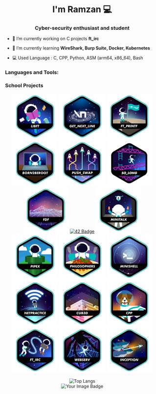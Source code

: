 <h1 align="center"> I'm Ramzan 💻 </h1>
<h3 align="center">Cyber-security enthusiast and student </h3>


- 🔭 I’m currently working on C projects **ft_irc**

- 🌱 I’m currently learning **WireShark, Burp Suite, Docker, Kubernetes**

- 💻 Used Language : C, CPP, Python, ASM (arm64, x86_64), Bash

<p align="left">
</p>

<h3 align="left">Languages and Tools:</h3>

### School Projects

<div align="center">

<a href="https://github.com/rabouzia/42-tc-libft">![42 Badge](https://github.com/mcombeau/mcombeau/blob/main/42_badges/libfte.png)</a>
<a href="https://github.com/rabouzia/42-tc-get_next_line">![42 Badge](https://github.com/mcombeau/mcombeau/blob/main/42_badges/get_next_linee.png)</a>
<a href="https://github.com/rabouzia/42-tc-ft_printf">![42 Badge](https://github.com/mcombeau/mcombeau/blob/main/42_badges/ft_printfe.png)</a>
<a href="https://github.com/rabouzia/42-tc-Born2beroot">![42 Badge](https://github.com/mcombeau/mcombeau/blob/main/42_badges/born2beroote.png)</a>
<a href="https://github.com/rabouzia/42-tc-push_swap">![42 Badge](https://github.com/mcombeau/mcombeau/blob/main/42_badges/push_swape.png)</a>
<a href="https://github.com/rabouzia/42-tc-so_long">![42 Badge](https://github.com/mcombeau/mcombeau/blob/main/42_badges/so_longn.png)</a>
<a href="https://github.com/rabouzia/42-tc-fdf">![42 Badge](https://github.com/mcombeau/mcombeau/blob/main/42_badges/fdfe.png)</a>
<a href="https://github.com/rabouzia/42-tc-fractol">![42 Badge](https://github.com/mcombeau/mcombeau/blob/main/42_badges/fractole.png)</a>
<a href="https://github.com/rabouzia/minitalk">![42 Badge](https://github.com/mcombeau/mcombeau/blob/main/42_badges/minitalke.png)</a>
<a href="https://github.com/rabouzia/42-tc-pipex">![42 Badge](https://github.com/mcombeau/mcombeau/blob/main/42_badges/pipexe.png)</a>
<a href="https://github.com/rabouzia/42-tc-philosophers">![42 Badge](https://github.com/mcombeau/mcombeau/blob/main/42_badges/philosopherse.png)</a>
<a href="https://github.com/rabouzia/minihell">![42 Badge](https://github.com/mcombeau/mcombeau/blob/main/42_badges/minishelle.png)</a>
<a href="https://github.com/mcombeau/net_practice">![42 Badge](https://github.com/mcombeau/mcombeau/blob/main/42_badges/netpracticee.png)</a>
<a href="https://github.com/rabouzia/cub3D">![42 Badge](https://github.com/mcombeau/mcombeau/blob/main/42_badges/cub3de.png)</a>
<a href="https://github.com/rabouzia/Piscine_CPP">![42 Badge](https://github.com/mcombeau/mcombeau/blob/main/42_badges/cppe.png)</a>
<a href="https://github.com/rabouzia/ft_irc">![42 Badge](https://github.com/mcombeau/mcombeau/blob/main/42_badges/ft_irce.png)</a>
<a href="https://github.com/rabouzia/webserv">![42 Badge](https://github.com/mcombeau/mcombeau/blob/main/42_badges/webserve.png)</a>
<a href="https://github.com/rabouzia/inception">![42 Badge](https://github.com/mcombeau/mcombeau/blob/main/42_badges/inceptione.png)</a>

![Top Langs](https://github-readme-stats.vercel.app/api/top-langs/?username=rabouzia&layout=donut-vertical)\
<img src="https://tryhackme-badges.s3.amazonaws.com/ramzerk.png" alt="Your Image Badge" />


<!-- 
- 📫 How to reach me **rabouzia@student.42.fr**
<div align="center">
[![rabouzia's 42 stats](https://badge.mediaplus.ma/kettlebells/rabouzia?UM6P=off)](https://github.com/oakoudad/badge42)


</div>
<div align="center">

![tryhackme stats](https://raw.githubusercontent.com/<SET_USERNAME_HERE>/<SET_USERNAME_HERE>/master/assets/thm_propic.png)

</div>
<a href="https://github.com/mcombeau/ft_transcendance">![42 Badge](https://github.com/mcombeau/mcombeau/blob/main/42_badges/ft_transcendencee.png)</a>
<a href="">![42 Badge](https://github.com/mcombeau/mcombeau/blob/main/42_badges/ft_transcendencen.png)</a>
<a href="">![42 Badge](https://github.com/mcombeau/mcombeau/blob/main/42_badges/common_coren.png)</a>
-->
</div>
